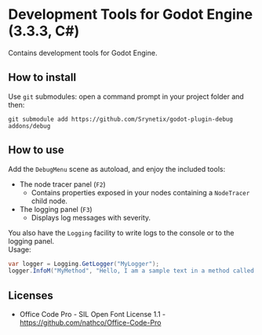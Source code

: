 # Development Tools for Godot Engine (3.3.3, C#)

Contains development tools for Godot Engine.

## How to install

Use `git` submodules: open a command prompt in your project folder and then:

```
git submodule add https://github.com/Srynetix/godot-plugin-debug addons/debug
```

## How to use

Add the `DebugMenu` scene as autoload, and enjoy the included tools:

- The node tracer panel (`F2`)
    - Contains properties exposed in your nodes containing a `NodeTracer` child node.
- The logging panel (`F3`)
    - Displays log messages with severity.

You also have the `Logging` facility to write logs to the console or to the logging panel.  
Usage:

```cs
var logger = Logging.GetLogger("MyLogger");
logger.InfoM("MyMethod", "Hello, I am a sample text in a method called MyMethod");
```

## Licenses

- Office Code Pro - SIL Open Font License 1.1 - https://github.com/nathco/Office-Code-Pro